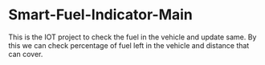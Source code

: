 # Smart-Fuel-Indicator-Main
This is the IOT project to check the fuel in the vehicle and update same. By this we can check percentage of fuel left in the vehicle and distance that can cover. 
